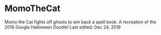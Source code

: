 # MomoTheCat

Momo the Cat fights off ghosts to win back a spell book. A recreation of the 2016 Google Halloween Doodle!
Last edited: Dec 24, 2019
